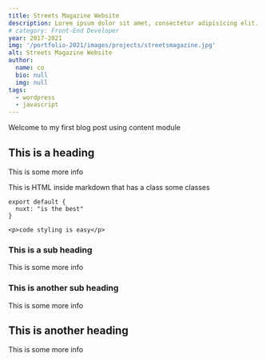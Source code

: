 ```yaml
---
title: Streets Magazine Website
description: Lorem ipsum dolor sit amet, consectetur adipisicing elit. Voluptatibus quia, nulla! Maiores et perferendis eaque.
# category: Front-End Developer
year: 2017-2021
img: '/portfolio-2021/images/projects/streetsmagazine.jpg'
alt: Streets Magazine Website
author: 
  name: co
  bio: null
  img: null
tags: 
  - wordpress
  - javascript
---
```


Welcome to my first blog post using content module

## This is a heading
This is some more info
<div class="bg-blue-500 text-white p-4 mb-4">
  This is HTML inside markdown that has a class some classes
</div>

<info-box>
  <template #info-box>
    This is a vue component inside markdown using slots
  </template>
</info-box>

```js[nuxt.config.js]
export default {
  nuxt: "is the best"
}
```
```html[my-first-blog-post.md]
<p>code styling is easy</p>
```

### This is a sub heading
This is some more info

### This is another sub heading
This is some more info

## This is another heading
This is some more info
